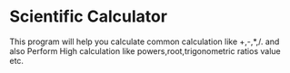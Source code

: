 # Scientific Calculator 
 This program will help you calculate common calculation like +,-,*,/. and also Perform High calculation like powers,root,trigonometric ratios value etc.
